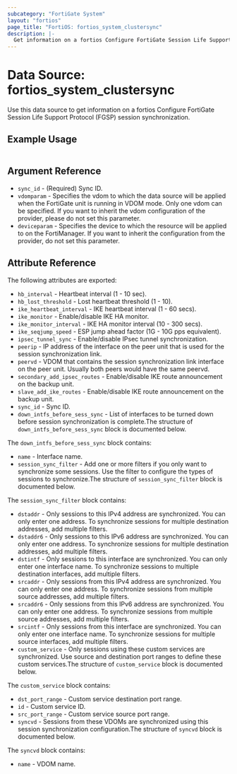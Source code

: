```yaml
---
subcategory: "FortiGate System"
layout: "fortios"
page_title: "FortiOS: fortios_system_clustersync"
description: |-
  Get information on a fortios Configure FortiGate Session Life Support Protocol (FGSP) session synchronization.
---
```


# Data Source: fortios_system_clustersync
Use this data source to get information on a fortios Configure FortiGate Session Life Support Protocol (FGSP) session synchronization.


## Example Usage

```hcl

```

## Argument Reference

* `sync_id` - (Required) Sync ID.
* `vdomparam` - Specifies the vdom to which the data source will be applied when the FortiGate unit is running in VDOM mode. Only one vdom can be specified. If you want to inherit the vdom configuration of the provider, please do not set this parameter.
* `deviceparam` - Specifies the device to which the resource will be applied to on the FortiManager. If you want to inherit the configuration from the provider, do not set this parameter.

## Attribute Reference

The following attributes are exported:

* `hb_interval` - Heartbeat interval (1 - 10 sec).
* `hb_lost_threshold` - Lost heartbeat threshold (1 - 10).
* `ike_heartbeat_interval` - IKE heartbeat interval (1 - 60 secs).
* `ike_monitor` - Enable/disable IKE HA monitor.
* `ike_monitor_interval` - IKE HA monitor interval (10 - 300 secs).
* `ike_seqjump_speed` - ESP jump ahead factor (1G - 10G pps equivalent).
* `ipsec_tunnel_sync` - Enable/disable IPsec tunnel synchronization.
* `peerip` - IP address of the interface on the peer unit that is used for the session synchronization link.
* `peervd` - VDOM that contains the session synchronization link interface on the peer unit. Usually both peers would have the same peervd.
* `secondary_add_ipsec_routes` - Enable/disable IKE route announcement on the backup unit.
* `slave_add_ike_routes` - Enable/disable IKE route announcement on the backup unit.
* `sync_id` - Sync ID.
* `down_intfs_before_sess_sync` - List of interfaces to be turned down before session synchronization is complete.The structure of `down_intfs_before_sess_sync` block is documented below.

The `down_intfs_before_sess_sync` block contains:

* `name` - Interface name.
* `session_sync_filter` - Add one or more filters if you only want to synchronize some sessions. Use the filter to configure the types of sessions to synchronize.The structure of `session_sync_filter` block is documented below.

The `session_sync_filter` block contains:

* `dstaddr` - Only sessions to this IPv4 address are synchronized. You can only enter one address. To synchronize sessions for multiple destination addresses, add multiple filters.
* `dstaddr6` - Only sessions to this IPv6 address are synchronized. You can only enter one address. To synchronize sessions for multiple destination addresses, add multiple filters.
* `dstintf` - Only sessions to this interface are synchronized. You can only enter one interface name. To synchronize sessions to multiple destination interfaces, add multiple filters.
* `srcaddr` - Only sessions from this IPv4 address are synchronized. You can only enter one address. To synchronize sessions from multiple source addresses, add multiple filters.
* `srcaddr6` - Only sessions from this IPv6 address are synchronized. You can only enter one address. To synchronize sessions from multiple source addresses, add multiple filters.
* `srcintf` - Only sessions from this interface are synchronized. You can only enter one interface name. To synchronize sessions for multiple source interfaces, add multiple filters.
* `custom_service` - Only sessions using these custom services are synchronized. Use source and destination port ranges to define these custom services.The structure of `custom_service` block is documented below.

The `custom_service` block contains:

* `dst_port_range` - Custom service destination port range.
* `id` - Custom service ID.
* `src_port_range` - Custom service source port range.
* `syncvd` - Sessions from these VDOMs are synchronized using this session synchronization configuration.The structure of `syncvd` block is documented below.

The `syncvd` block contains:

* `name` - VDOM name.
